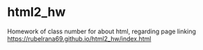 # html2_hw
Homework of class number for about html, regarding page linking
https://rubelrana69.github.io/html2_hw/index.html
